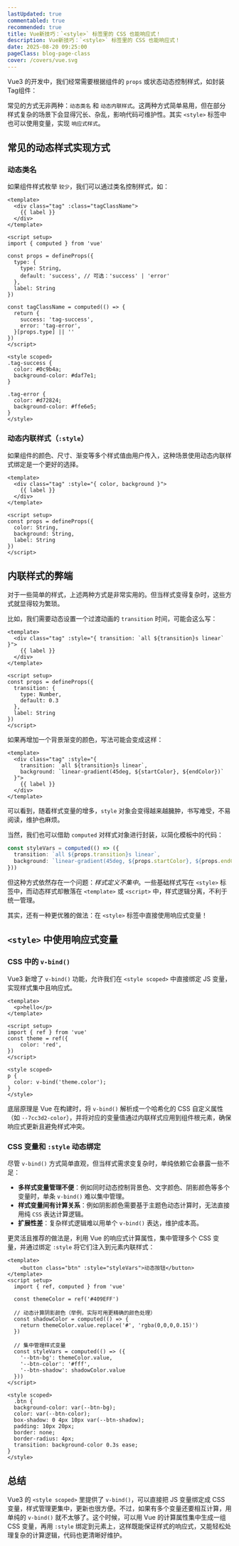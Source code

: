 ```yaml
---
lastUpdated: true
commentabled: true
recommended: true
title: Vue新技巧：`<style>` 标签里的 CSS 也能响应式！
description: Vue新技巧：`<style>` 标签里的 CSS 也能响应式！
date: 2025-08-20 09:25:00 
pageClass: blog-page-class
cover: /covers/vue.svg
---
```


Vue3 的开发中，我们经常需要根据组件的 `props` 或状态动态控制样式，如封装Tag组件：

常见的方式无非两种：`动态类名` 和 `动态内联样式`。这两种方式简单易用，但在部分样式复杂的场景下会显得冗长、杂乱，影响代码可维护性。其实 `<style>` 标签中也可以使用变量，实现 `响应式样式`。

## 常见的动态样式实现方式 ##

### 动态类名 ###

如果组件样式枚举 `较少`，我们可以通过类名控制样式，如：

```vue
<template>
  <div class="tag" :class="tagClassName">
    {{ label }}
  </div>
</template>

<script setup>
import { computed } from 'vue'

const props = defineProps({
  type: {
    type: String,
    default: 'success', // 可选：'success' | 'error'
  },
  label: String
})

const tagClassName = computed(() => {
  return {
    success: 'tag-success',
    error: 'tag-error',
  }[props.type] || ''
})
</script>

<style scoped>
.tag-success {
  color: #0c9b4a;
  background-color: #daf7e1;
}

.tag-error {
  color: #d72824;
  background-color: #ffe6e5;
}
</style>
```

### 动态内联样式（`:style`） ###

如果组件的颜色、尺寸、渐变等多个样式值由用户传入，这种场景使用动态内联样式绑定是一个更好的选择。

```vue
<template>
  <div class="tag" :style="{ color, background }">
    {{ label }}
  </div>
</template>

<script setup>
const props = defineProps({
  color: String,
  background: String,
  label: String
})
</script>
```

## 内联样式的弊端 ##

对于一些简单的样式，上述两种方式是非常实用的。但当样式变得复杂时，这些方式就显得较为繁琐。

比如，我们需要动态设置一个过渡动画的 `transition` 时间，可能会这么写：

```vue
<template>
  <div class="tag" :style="{ transition: `all ${transition}s linear` }">
    {{ label }}
  </div>
</template>

<script setup>
const props = defineProps({
  transition: {
    type: Number,
    default: 0.3
  },
  label: String
})
</script>
```

如果再增加一个背景渐变的颜色，写法可能会变成这样：

```vue
<template>
  <div class="tag" :style="{ 
    transition: `all ${transition}s linear`,
    background: `linear-gradient(45deg, ${startColor}, ${endColor})`
  }">
    {{ label }}
  </div>
</template>
```

可以看到，随着样式变量的增多，`style` 对象会变得越来越臃肿，书写难受，不易阅读，维护也麻烦。

当然，我们也可以借助 `computed` 对样式对象进行封装，以简化模板中的代码：

```ts
const styleVars = computed(() => ({
  transition: `all ${props.transition}s linear`,
  background: `linear-gradient(45deg, ${props.startColor}, ${props.endColor})`
}))
```

但这种方式依然存在一个问题：*样式定义不集中*。一些基础样式写在 `<style>` 标签中，而动态样式却散落在 `<template>` 或 `<script>` 中，样式逻辑分离，不利于统一管理。

其实，还有一种更优雅的做法：在 `<style>` 标签中直接使用响应式变量！

## `<style>` 中使用响应式变量 ##

### CSS 中的 `v-bind()` ###

Vue3 新增了 `v-bind()` 功能，允许我们在 `<style scoped>` 中直接绑定 JS 变量，实现样式集中且响应式。

```vue
<template>
  <p>hello</p>
</template>

<script setup>
import { ref } from 'vue'
const theme = ref({
    color: 'red',
})
</script>
  
<style scoped>
p {
  color: v-bind('theme.color');
}
</style>
```

底层原理是 Vue 在构建时，将 `v-bind()` 解析成一个哈希化的 CSS 自定义属性（如 `--7cc3d2-color`），并将对应的变量值通过内联样式应用到组件根元素，确保响应式更新且避免样式冲突。

### CSS 变量和 `:style` 动态绑定 ###

尽管 `v-bind()` 方式简单直观，但当样式需求变复杂时，单纯依赖它会暴露一些不足：

- **多样式变量管理不便**：例如同时动态控制背景色、文字颜色、阴影颜色等多个变量时，单条 `v-bind()` 难以集中管理。
- **样式变量间有计算关系**：例如阴影颜色需要基于主题色动态计算时，无法直接用纯 `CSS` 表达计算逻辑。
- **扩展性差**：复杂样式逻辑难以用单个 `v-bind()` 表达，维护成本高。

更灵活且推荐的做法是，利用 Vue 的响应式计算属性，集中管理多个 CSS 变量，并通过绑定 `:style` 将它们注入到元素内联样式：

```vue
<template>
    <button class="btn" :style="styleVars">动态按钮</button>
</template>
<script setup>
  import { ref, computed } from 'vue'
  
  const themeColor = ref('#409EFF')
  
  // 动态计算阴影颜色（举例，实际可用更精确的颜色处理）
  const shadowColor = computed(() => {
    return themeColor.value.replace('#', 'rgba(0,0,0,0.15)')
  })
  
  // 集中管理样式变量
  const styleVars = computed(() => ({
    '--btn-bg': themeColor.value,
    '--btn-color': '#fff',
    '--btn-shadow': shadowColor.value
  }))
</script>

<style scoped>
  .btn {
  background-color: var(--btn-bg);
  color: var(--btn-color);
  box-shadow: 0 4px 10px var(--btn-shadow);
  padding: 10px 20px;
  border: none;
  border-radius: 4px;
  transition: background-color 0.3s ease;
}
</style>
```

## 总结 ##

Vue3 的 `<style scoped>` 里提供了 `v-bind()`，可以直接把 JS 变量绑定成 CSS 变量，样式管理更集中，更新也很方便。不过，如果有多个变量还要相互计算，用单纯的 `v-bind()` 就不太够了。这个时候，可以用 Vue 的计算属性集中生成一组 CSS 变量，再用 `:style` 绑定到元素上，这样既能保证样式的响应式，又能轻松处理复杂的计算逻辑，代码也更清晰好维护。

